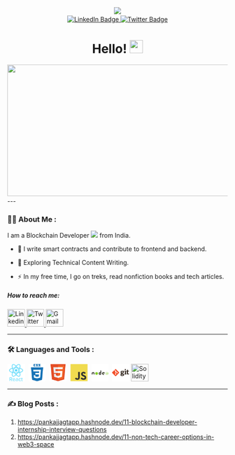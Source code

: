 <div id="header" align="center">
  <img src="https://media.giphy.com/media/M9gbBd9nbDrOTu1Mqx/giphy.gif" width="100"/>
  <div id="badges">
  <a href="https://www.linkedin.com/in/pankaj-jagtap/">
    <img src="https://img.shields.io/badge/LinkedIn-blue?style=for-the-badge&logo=linkedin&logoColor=white" alt="LinkedIn Badge"/>
  </a>
  <a href="https://twitter.com/PankajJagtapp">
    <img src="https://img.shields.io/badge/Twitter-blue?style=for-the-badge&logo=twitter&logoColor=white" alt="Twitter Badge"/>
  </a>
  </div>
</div>
<div align="center">
  <h1>
    Hello!
    <img src="https://media.giphy.com/media/hvRJCLFzcasrR4ia7z/giphy.gif" width="30px" height="30px"/>
  </h1>
</div>
<div align="center">
  <img src="https://media.giphy.com/media/dWesBcTLavkZuG35MI/giphy.gif" width="600" height="300"/>
</div>
---

### :man_technologist: About Me : 
I am a Blockchain Developer <img src="https://media.giphy.com/media/WUlplcMpOCEmTGBtBW/giphy.gif" width="30"> from India.
- :telescope: I write smart contracts and contribute to frontend and backend.

- :seedling: Exploring Technical Content Writing.

- :zap: In my free time, I go on treks, read nonfiction books and tech articles.

<div>
  <h5> How to reach me:
  </h5>
      <a href="https://www.linkedin.com/in/pankaj-jagtap/">
            <img src="https://cdn.jsdelivr.net/gh/devicons/devicon/icons/linkedin/linkedin-original.svg" title="Linkedin" **alt="Linkedin" width="40" height="40" />
      </a>
      <a href="https://twitter.com/PankajJagtapp">         
            <img src="https://cdn.jsdelivr.net/gh/devicons/devicon/icons/twitter/twitter-original.svg" title="Twitter" **alt="Twitter" width="40" height="40" />
      </a>
      <a href="https://mail.google.com/mail/u/0/#inbox?compose=new">
            <img src="https://cdn.jsdelivr.net/gh/devicons/devicon/icons/google/google-original.svg" title="Gmail" **alt="Gmail" width="40" height="40" />
      </a>
</div>

---

### :hammer_and_wrench: Languages and Tools :
<div>
  <img src="https://github.com/devicons/devicon/blob/master/icons/react/react-original-wordmark.svg" title="React" alt="React" width="40" height="40"/>&nbsp;
  <img src="https://github.com/devicons/devicon/blob/master/icons/css3/css3-plain-wordmark.svg"  title="CSS3" alt="CSS" width="40" height="40"/>&nbsp;
  <img src="https://github.com/devicons/devicon/blob/master/icons/html5/html5-original.svg" title="HTML5" alt="HTML" width="40" height="40"/>&nbsp;
  <img src="https://github.com/devicons/devicon/blob/master/icons/javascript/javascript-original.svg" title="JavaScript" alt="JavaScript" width="40" height="40"/>&nbsp;
  <img src="https://github.com/devicons/devicon/blob/master/icons/nodejs/nodejs-original-wordmark.svg" title="NodeJS" alt="NodeJS" width="40" height="40"/>&nbsp;
  <img src="https://github.com/devicons/devicon/blob/master/icons/git/git-original-wordmark.svg" title="Git" **alt="Git" width="40" height="40"/>
  <img src="https://cdn.jsdelivr.net/gh/devicons/devicon/icons/solidity/solidity-original.svg" title="Solidity" **alt="Solidity" width="40" height="40" />
</div>

---

### :writing_hand: Blog Posts :
<!-- BLOG-POST-LIST:START -->
1. https://pankajjagtapp.hashnode.dev/11-blockchain-developer-internship-interview-questions
2. https://pankajjagtapp.hashnode.dev/11-non-tech-career-options-in-web3-space
<!-- BLOG-POST-LIST:END -->
